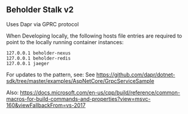 ﻿Beholder Stalk v2
---

Uses Dapr via GPRC protocol

When Developing locally, the following hosts file entries are required to point to the locally running container instances:

```
127.0.0.1 beholder-nexus
127.0.0.1 beholder-redis
127.0.0.1 jaeger
```

For updates to the pattern, see: 
See https://github.com/dapr/dotnet-sdk/tree/master/examples/AspNetCore/GrpcServiceSample

Also:
https://docs.microsoft.com/en-us/cpp/build/reference/common-macros-for-build-commands-and-properties?view=msvc-160&viewFallbackFrom=vs-2017